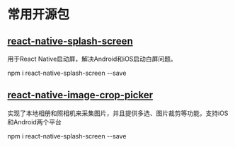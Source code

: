 # 常用开源包

## [react-native-splash-screen](https://github.com/crazycodeboy/react-native-splash-screen)

用于React Native启动屏，解决Android和iOS启动白屏问题。

npm i react-native-splash-screen --save

## [react-native-image-crop-picker](https://github.com/ivpusic/react-native-image-crop-picker)

实现了本地相册和照相机来采集图片，并且提供多选、图片裁剪等功能，支持iOS和Android两个平台

npm i react-native-splash-screen --save

